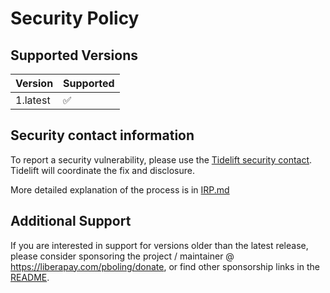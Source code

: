# Security Policy

## Supported Versions

| Version  | Supported |
|----------|-----------|
| 1.latest | ✅         |

## Security contact information

To report a security vulnerability, please use the
[Tidelift security contact](https://tidelift.com/security).
Tidelift will coordinate the fix and disclosure.

More detailed explanation of the process is in [IRP.md][IRP]

## Additional Support

If you are interested in support for versions older than the latest release,
please consider sponsoring the project / maintainer @ https://liberapay.com/pboling/donate,
or find other sponsorship links in the [README].

[README]: README.md
[IRP]: IRP.md
